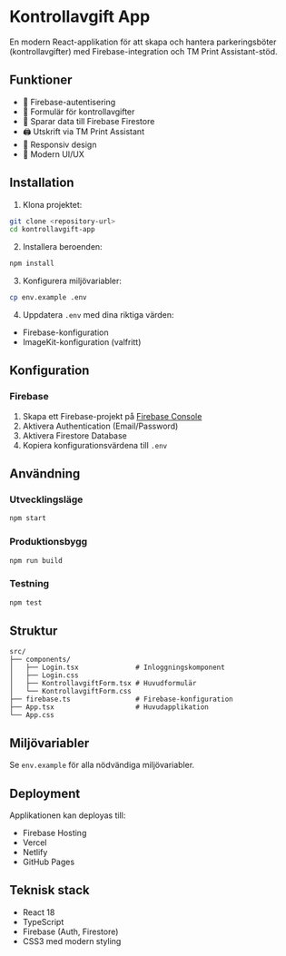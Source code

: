 # Kontrollavgift App

En modern React-applikation för att skapa och hantera parkeringsböter (kontrollavgifter) med Firebase-integration och TM Print Assistant-stöd.

## Funktioner

- 🔐 Firebase-autentisering
- 📝 Formulär för kontrollavgifter
- 💾 Sparar data till Firebase Firestore
- 🖨️ Utskrift via TM Print Assistant
- 📱 Responsiv design
- 🎨 Modern UI/UX

## Installation

1. Klona projektet:
```bash
git clone <repository-url>
cd kontrollavgift-app
```

2. Installera beroenden:
```bash
npm install
```

3. Konfigurera miljövariabler:
```bash
cp env.example .env
```

4. Uppdatera `.env` med dina riktiga värden:
- Firebase-konfiguration
- ImageKit-konfiguration (valfritt)

## Konfiguration

### Firebase
1. Skapa ett Firebase-projekt på [Firebase Console](https://console.firebase.google.com/)
2. Aktivera Authentication (Email/Password)
3. Aktivera Firestore Database
4. Kopiera konfigurationsvärdena till `.env`



## Användning

### Utvecklingsläge
```bash
npm start
```

### Produktionsbygg
```bash
npm run build
```

### Testning
```bash
npm test
```

## Struktur

```
src/
├── components/
│   ├── Login.tsx              # Inloggningskomponent
│   ├── Login.css
│   ├── KontrollavgiftForm.tsx # Huvudformulär
│   └── KontrollavgiftForm.css
├── firebase.ts                # Firebase-konfiguration
├── App.tsx                    # Huvudapplikation
└── App.css
```

## Miljövariabler

Se `env.example` för alla nödvändiga miljövariabler.

## Deployment

Applikationen kan deployas till:
- Firebase Hosting
- Vercel
- Netlify
- GitHub Pages

## Teknisk stack

- React 18
- TypeScript
- Firebase (Auth, Firestore)
- CSS3 med modern styling
